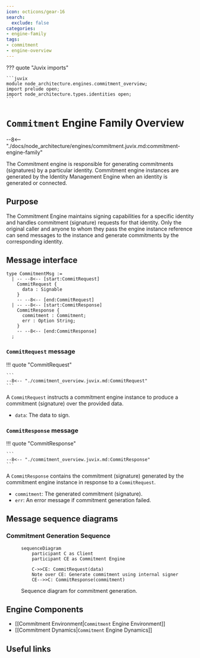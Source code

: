 ```yaml
---
icon: octicons/gear-16
search:
  exclude: false
categories:
- engine-family
tags:
- commitment
- engine-overview
---
```


??? quote "Juvix imports"

    ```juvix
    module node_architecture.engines.commitment_overview;
    import prelude open;
    import node_architecture.types.identities open;
    ```

# `Commitment` Engine Family Overview

--8<-- "./docs/node_architecture/engines/commitment.juvix.md:commitment-engine-family"

The Commitment engine is responsible for generating commitments (signatures) by
a particular identity. Commitment engine instances are generated by the Identity
Management Engine when an identity is generated or connected.

## Purpose

The Commitment Engine maintains signing capabilities for a specific identity and
handles commitment (signature) requests for that identity. Only the original
caller and anyone to whom they pass the engine instance reference can send
messages to the instance and generate commitments by the corresponding identity.

## Message interface

<!-- --8<-- [start:CommitmentMsg] -->
```juvix
type CommitmentMsg :=
  | -- --8<-- [start:CommitRequest]
    CommitRequest {
      data : Signable
    }
    -- --8<-- [end:CommitRequest]
  | -- --8<-- [start:CommitResponse]
    CommitResponse {
      commitment : Commitment;
      err : Option String;
    }
    -- --8<-- [end:CommitResponse]
  ;
```
<!-- --8<-- [end:CommitmentMsg] -->

### `CommitRequest` message

!!! quote "CommitRequest"

    ```
    --8<-- "./commitment_overview.juvix.md:CommitRequest"
    ```

A `CommitRequest` instructs a commitment engine instance to produce a commitment
(signature) over the provided data.

- `data`: The data to sign.

### `CommitResponse` message

!!! quote "CommitResponse"

    ```
    --8<-- "./commitment_overview.juvix.md:CommitResponse"
    ```

A `CommitResponse` contains the commitment (signature) generated by the
commitment engine instance in response to a `CommitRequest`.

- `commitment`: The generated commitment (signature).
- `err`: An error message if commitment generation failed.

## Message sequence diagrams

### Commitment Generation Sequence

<!-- --8<-- [start:message-sequence-diagram] -->
<figure markdown="span">

```mermaid
sequenceDiagram
    participant C as Client
    participant CE as Commitment Engine

    C->>CE: CommitRequest(data)
    Note over CE: Generate commitment using internal signer
    CE-->>C: CommitResponse(commitment)
```

<figcaption markdown="span">
Sequence diagram for commitment generation.
</figcaption>
</figure>
<!-- --8<-- [end:message-sequence-diagram] -->

## Engine Components

- [[Commitment Environment|`Commitment` Engine Environment]]
- [[Commitment Dynamics|`Commitment` Engine Dynamics]]

## Useful links
